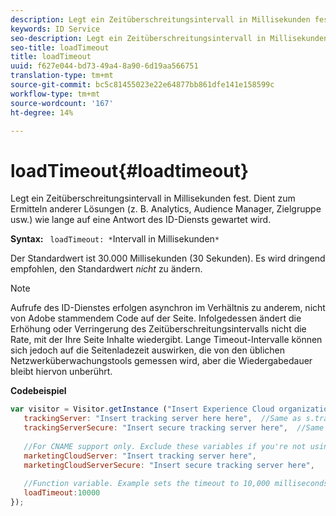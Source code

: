 ```yaml
---
description: Legt ein Zeitüberschreitungsintervall in Millisekunden fest. Dient zum Ermitteln anderer Lösungen (z. B. Analytics, Audience Manager, Zielgruppe usw.) wie lange auf eine Antwort des ID-Diensts gewartet wird.
keywords: ID Service
seo-description: Legt ein Zeitüberschreitungsintervall in Millisekunden fest. Dient zum Ermitteln anderer Lösungen (z. B. Analytics, Audience Manager, Zielgruppe usw.) wie lange auf eine Antwort des ID-Diensts gewartet wird.
seo-title: loadTimeout
title: loadTimeout
uuid: f627e044-bd73-49a4-8a90-6d19aa566751
translation-type: tm+mt
source-git-commit: bc5c81455023e22e64877bb861dfe141e158599c
workflow-type: tm+mt
source-wordcount: '167'
ht-degree: 14%

---
```



# loadTimeout{#loadtimeout}

Legt ein Zeitüberschreitungsintervall in Millisekunden fest. Dient zum Ermitteln anderer Lösungen (z. B. Analytics, Audience Manager, Zielgruppe usw.) wie lange auf eine Antwort des ID-Diensts gewartet wird.

**Syntax:** ` loadTimeout: *`Intervall in Millisekunden`*`

Der Standardwert ist 30.000 Millisekunden (30 Sekunden). Es wird dringend empfohlen, den Standardwert *nicht* zu ändern.

>[!NOTE]
>
>Aufrufe des ID-Dienstes erfolgen asynchron im Verhältnis zu anderem, nicht von Adobe stammendem Code auf der Seite. Infolgedessen ändert die Erhöhung oder Verringerung des Zeitüberschreitungsintervalls nicht die Rate, mit der Ihre Seite Inhalte wiedergibt. Lange Timeout-Intervalle können sich jedoch auf die Seitenladezeit auswirken, die von den üblichen Netzwerküberwachungstools gemessen wird, aber die Wiedergabedauer bleibt hiervon unberührt.

**Codebeispiel**

```js
var visitor = Visitor.getInstance ("Insert Experience Cloud organization ID here",{ 
   trackingServer: "Insert tracking server here here",  //Same as s.trackingServer 
   trackingServerSecure: "Insert secure tracking server here",  //Same as s.trackingServerSecure 
 
   //For CNAME support only. Exclude these variables if you're not using CNAME 
   marketingCloudServer: "Insert tracking server here", 
   marketingCloudServerSecure: "Insert secure tracking server here", 
 
   //Function variable. Example sets the timeout to 10,000 milliseconds (10 seconds). 
   loadTimeout:10000 
});
```

